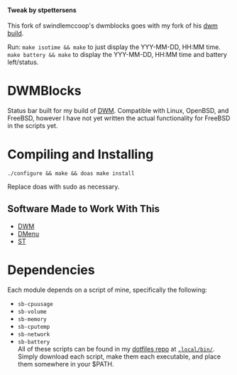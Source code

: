 #### Tweak by stpettersens
This fork of swindlemccoop's dwmblocks goes with my fork of his [dwm build](https://github.com/stpettersens/dwm).

Run:
`make isotime && make` to just display the YYY-MM-DD, HH:MM time.
`make battery && make` to display the YYY-MM-DD, HH:MM time and battery left/status.

# DWMBlocks
Status bar built for my build of [DWM](/swindlesmccoop/dwm). Compatible with Linux, OpenBSD, and FreeBSD, however I have not yet written the actual functionality for FreeBSD in the scripts yet.

# Compiling and Installing
```
./configure && make && doas make install
```
Replace doas with sudo as necessary.

## Software Made to Work With This
- [DWM](https://github.com/swindlesmccoop/dwm)
- [DMenu](https://github.com/swindlesmccoop/dmenu)
- [ST](https://github.com/swindlesmccoop/st)

# Dependencies
Each module depends on a script of mine, specifically the following:
- `sb-cpuusage`
- `sb-volume`
- `sb-memory`
- `sb-cputemp`
- `sb-network`
- `sb-battery`\
All of these scripts can be found in my [dotfiles repo](https://github.com/swindlesmccoop/not-just-dotfiles) at [`.local/bin/`](https://github.com/swindlesmccoop/not-just-dotfiles/tree/master/.local/bin). Simply download each script, make them each executable, and place them somewhere in your $PATH.
